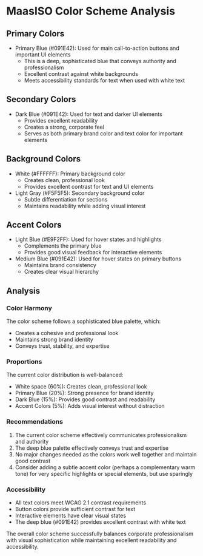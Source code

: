 # MaasISO Color Scheme Analysis

## Primary Colors
- Primary Blue (#091E42): Used for main call-to-action buttons and important UI elements
  - This is a deep, sophisticated blue that conveys authority and professionalism
  - Excellent contrast against white backgrounds
  - Meets accessibility standards for text when used with white text

## Secondary Colors
- Dark Blue (#091E42): Used for text and darker UI elements
  - Provides excellent readability
  - Creates a strong, corporate feel
  - Serves as both primary brand color and text color for important elements

## Background Colors
- White (#FFFFFF): Primary background color
  - Creates clean, professional look
  - Provides excellent contrast for text and UI elements
- Light Gray (#F5F5F5): Secondary background color
  - Subtle differentiation for sections
  - Maintains readability while adding visual interest

## Accent Colors
- Light Blue (#E9F2FF): Used for hover states and highlights
  - Complements the primary blue
  - Provides good visual feedback for interactive elements
- Medium Blue (#091E42): Used for hover states on primary buttons
  - Maintains brand consistency
  - Creates clear visual hierarchy

## Analysis

### Color Harmony
The color scheme follows a sophisticated blue palette, which:
- Creates a cohesive and professional look
- Maintains strong brand identity
- Conveys trust, stability, and expertise

### Proportions
The current color distribution is well-balanced:
- White space (60%): Creates clean, professional look
- Primary Blue (20%): Strong presence for brand identity
- Dark Blue (15%): Provides good contrast and readability
- Accent Colors (5%): Adds visual interest without distraction

### Recommendations
1. The current color scheme effectively communicates professionalism and authority
2. The deep blue palette effectively conveys trust and expertise
3. No major changes needed as the colors work well together and maintain good contrast
4. Consider adding a subtle accent color (perhaps a complementary warm tone) for very specific highlights or special elements, but use sparingly

### Accessibility
- All text colors meet WCAG 2.1 contrast requirements
- Button colors provide sufficient contrast for text
- Interactive elements have clear visual states
- The deep blue (#091E42) provides excellent contrast with white text

The overall color scheme successfully balances corporate professionalism with visual sophistication while maintaining excellent readability and accessibility.
